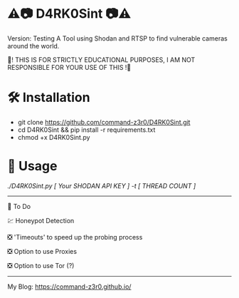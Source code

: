   # ⚠️📷 D4RK0Sint 📷⚠️

Version: Testing
A Tool using Shodan and RTSP to find vulnerable cameras around the world.


🚧! THIS IS FOR STRICTLY EDUCATIONAL PURPOSES, I AM NOT RESPONSIBLE FOR YOUR USE OF THIS !🚧


 # 🛠 Installation

 * git clone https://github.com/command-z3r0/D4RK0Sint.git
 * cd D4RK0Sint && pip install -r requirements.txt
 * chmod +x D4RK0Sint.py
# 📃 Usage

 _./D4RK0Sint.py [ Your SHODAN API KEY ] -t [ THREAD COUNT ]_ 
 
 
-----------------------------------------------------------------------------------------------------
📌 To Do

💹 Honeypot Detection

❎ 'Timeouts' to speed up the probing process

❎ Option to use Proxies

❎ Option to use Tor (?)


------------------------------------------------------------------------------------------------------

My Blog: https://command-z3r0.github.io/


